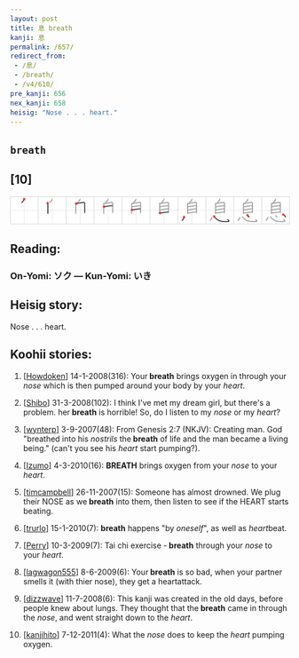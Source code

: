```yaml
---
layout: post
title: 息 breath
kanji: 息
permalink: /657/
redirect_from:
 - /息/
 - /breath/
 - /v4/610/
pre_kanji: 656
nex_kanji: 658
heisig: "Nose . . . heart."
---
```


## `breath`

## [10]

<div class="stroke"><img src="../images/E681AF.png" /></div>

## Reading:

### On-Yomi: ソク &mdash; Kun-Yomi: いき

## Heisig story:

Nose . . . heart.

## Koohii stories:

1) [<a href="http://kanji.koohii.com/profile/Howdoken">Howdoken</a>] 14-1-2008(316): Your<strong> breath</strong> brings oxygen in through your <em>nose</em> which is then pumped around your body by your <em>heart</em>.

2) [<a href="http://kanji.koohii.com/profile/Shibo">Shibo</a>] 31-3-2008(102): I think I&#039;ve met my dream girl, but there&#039;s a problem. her<strong> breath</strong> is horrible! So, do I listen to my <em>nose</em> or my <em>heart</em>?

3) [<a href="http://kanji.koohii.com/profile/wynterp">wynterp</a>] 3-9-2007(48): From Genesis 2:7 (NKJV): Creating man. God &quot;breathed into his <em>nostrils</em> the<strong> breath</strong> of life and the man became a living being.&quot; (can&#039;t you see his <em>heart</em> start pumping?).

4) [<a href="http://kanji.koohii.com/profile/Izumo">Izumo</a>] 4-3-2010(16): <strong>BREATH</strong> brings oxygen from your <em>nose</em> to your <em>heart</em>.

5) [<a href="http://kanji.koohii.com/profile/timcampbell">timcampbell</a>] 26-11-2007(15): Someone has almost drowned. We plug their NOSE as we<strong> breath</strong> into them, then listen to see if the HEART starts beating.

6) [<a href="http://kanji.koohii.com/profile/trurlo">trurlo</a>] 15-1-2010(7): <strong>breath</strong> happens &quot;by <em>oneself</em>&quot;, as well as <em>heart</em>beat.

7) [<a href="http://kanji.koohii.com/profile/Perry">Perry</a>] 10-3-2009(7): Tai chi exercise -<strong> breath</strong> through your <em>nose</em> to your <em>heart</em>.

8) [<a href="http://kanji.koohii.com/profile/lagwagon555">lagwagon555</a>] 8-6-2009(6): Your<strong> breath</strong> is so bad, when your partner smells it (with thier nose), they get a heartattack.

9) [<a href="http://kanji.koohii.com/profile/dizzwave">dizzwave</a>] 11-7-2008(6): This kanji was created in the old days, before people knew about lungs. They thought that the<strong> breath</strong> came in through the <em>nose</em>, and went straight down to the <em>heart</em>.

10) [<a href="http://kanji.koohii.com/profile/kanjihito">kanjihito</a>] 7-12-2011(4): What the <em>nose</em> does to keep the <em>heart</em> pumping oxygen.
